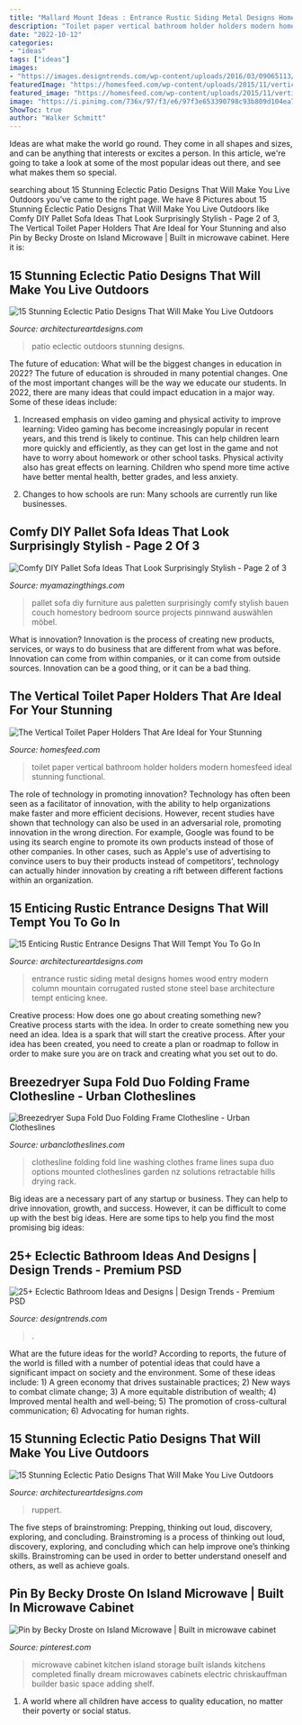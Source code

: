 ```yaml
---
title: "Mallard Mount Ideas : Entrance Rustic Siding Metal Designs Homes Wood Entry Modern Column Mountain Corrugated Rusted Stone Steel Base Architecture Tempt Enticing Knee"
description: "Toilet paper vertical bathroom holder holders modern homesfeed ideal stunning functional"
date: "2022-10-12"
categories:
- "ideas"
tags: ["ideas"]
images:
- "https://images.designtrends.com/wp-content/uploads/2016/03/09065113/Cool-Gray-Contemporary-Electric-Bathroom.jpg"
featuredImage: "https://homesfeed.com/wp-content/uploads/2015/11/vertical-toilet-paper-holder-in-modern-style-with-golden-chrome-finished.jpg"
featured_image: "https://homesfeed.com/wp-content/uploads/2015/11/vertical-toilet-paper-holder-in-modern-style-with-golden-chrome-finished.jpg"
image: "https://i.pinimg.com/736x/97/f3/e6/97f3e653390798c93b809d104ea7f8a0--microwave-storage-microwave-cabinet-ideas.jpg"
ShowToc: true
author: "Walker Schmitt"
---
```



Ideas are what make the world go round. They come in all shapes and sizes, and can be anything that interests or excites a person. In this article, we're going to take a look at some of the most popular ideas out there, and see what makes them so special.

	

		
searching about 15 Stunning Eclectic Patio Designs That Will Make You Live Outdoors you've came to the right page. We have 8 Pictures about 15 Stunning Eclectic Patio Designs That Will Make You Live Outdoors like Comfy DIY Pallet Sofa Ideas That Look Surprisingly Stylish - Page 2 of 3, The Vertical Toilet Paper Holders That Are Ideal for Your Stunning and also Pin by Becky Droste on Island Microwave | Built in microwave cabinet. Here it is:
		
    
## 15 Stunning Eclectic Patio Designs That Will Make You Live Outdoors

<img loading=lazy src="https://www.architectureartdesigns.com/wp-content/uploads/2016/12/15-Stunning-Eclectic-Patio-Designs-That-Will-Make-You-Live-Outdoors-2-630x945.jpg" onerror="this.onerror=null;this.src='https://tse4.mm.bing.net/th?id=OIP.whr-WxHRC--xpp-YyIg9pgHaLH&amp;pid=15.1';" alt="15 Stunning Eclectic Patio Designs That Will Make You Live Outdoors">

_Source: architectureartdesigns.com_

>patio eclectic outdoors stunning designs. 

	

The future of education: What will be the biggest changes in education in 2022?
The future of education is shrouded in many potential changes. One of the most important changes will be the way we educate our students. In 2022, there are many ideas that could impact education in a major way. Some of these ideas include: 
1) Increased emphasis on video gaming and physical activity to improve learning: Video gaming has become increasingly popular in recent years, and this trend is likely to continue. This can help children learn more quickly and efficiently, as they can get lost in the game and not have to worry about homework or other school tasks. Physical activity also has great effects on learning. Children who spend more time active have better mental health, better grades, and less anxiety. 

2) Changes to how schools are run: Many schools are currently run like businesses.

    
## Comfy DIY Pallet Sofa Ideas That Look Surprisingly Stylish - Page 2 Of 3

<img loading=lazy src="http://myamazingthings.com/wp-content/uploads/2017/08/pallet-sofa-6.jpg" onerror="this.onerror=null;this.src='https://tse3.mm.bing.net/th?id=OIP.o5hcT3mcxipykayNRvx4RQDhEs&amp;pid=15.1';" alt="Comfy DIY Pallet Sofa Ideas That Look Surprisingly Stylish - Page 2 of 3">

_Source: myamazingthings.com_

>pallet sofa diy furniture aus paletten surprisingly comfy stylish bauen couch homestory bedroom source projects pinnwand auswählen möbel. 

	

What is innovation?
Innovation is the process of creating new products, services, or ways to do business that are different from what was before. Innovation can come from within companies, or it can come from outside sources. Innovation can be a good thing, or it can be a bad thing.

    
## The Vertical Toilet Paper Holders That Are Ideal For Your Stunning

<img loading=lazy src="https://homesfeed.com/wp-content/uploads/2015/11/vertical-toilet-paper-holder-in-modern-style-with-golden-chrome-finished.jpg" onerror="this.onerror=null;this.src='https://tse4.mm.bing.net/th?id=OIP.nySRwKLwCXM-sRsgUrK1ugHaLG&amp;pid=15.1';" alt="The Vertical Toilet Paper Holders That Are Ideal for Your Stunning">

_Source: homesfeed.com_

>toilet paper vertical bathroom holder holders modern homesfeed ideal stunning functional. 

	

The role of technology in promoting innovation?
Technology has often been seen as a facilitator of innovation, with the ability to help organizations make faster and more efficient decisions. However, recent studies have shown that technology can also be used in an adversarial role, promoting innovation in the wrong direction. For example, Google was found to be using its search engine to promote its own products instead of those of other companies. In other cases, such as Apple's use of advertising to convince users to buy their products instead of competitors', technology can actually hinder innovation by creating a rift between different factions within an organization.

    
## 15 Enticing Rustic Entrance Designs That Will Tempt You To Go In

<img loading=lazy src="http://www.architectureartdesigns.com/wp-content/uploads/2016/10/15-Enticing-Rustic-Entrance-Designs-That-Will-Tempt-You-To-Go-In-8.jpg" onerror="this.onerror=null;this.src='https://tse3.mm.bing.net/th?id=OIP.v9-MuykhUbn3K0jRHUnmgQHaKi&amp;pid=15.1';" alt="15 Enticing Rustic Entrance Designs That Will Tempt You To Go In">

_Source: architectureartdesigns.com_

>entrance rustic siding metal designs homes wood entry modern column mountain corrugated rusted stone steel base architecture tempt enticing knee. 

	

Creative process: How does one go about creating something new?
Creative process starts with the idea. In order to create something new you need an idea. Idea is a spark that will start the creative process. After your idea has been created, you need to create a plan or roadmap to follow in order to make sure you are on track and creating what you set out to do.

    
## Breezedryer Supa Fold Duo Folding Frame Clothesline - Urban Clotheslines

<img loading=lazy src="https://urbanclotheslines.com/image.php?type=T&amp;id=50040" onerror="this.onerror=null;this.src='https://tse2.mm.bing.net/th?id=OIP.cuHsE9WGt04yGZ72cJvutQHaLS&amp;pid=15.1';" alt="Breezedryer Supa Fold Duo Folding Frame Clothesline - Urban Clotheslines">

_Source: urbanclotheslines.com_

>clothesline folding fold line washing clothes frame lines supa duo options mounted clotheslines garden nz solutions retractable hills drying rack. 

	

Big ideas are a necessary part of any startup or business. They can help to drive innovation, growth, and success. However, it can be difficult to come up with the best big ideas. Here are some tips to help you find the most promising big ideas: 

    
## 25+ Eclectic Bathroom Ideas And Designs | Design Trends - Premium PSD

<img loading=lazy src="https://images.designtrends.com/wp-content/uploads/2016/03/09065113/Cool-Gray-Contemporary-Electric-Bathroom.jpg" onerror="this.onerror=null;this.src='https://tse1.mm.bing.net/th?id=OIP.mOgEsWdko-HO0M_1KqYy1gHaKj&amp;pid=15.1';" alt="25+ Eclectic Bathroom Ideas and Designs | Design Trends - Premium PSD">

_Source: designtrends.com_

>. 

	

What are the future ideas for the world?
According to reports, the future of the world is filled with a number of potential ideas that could have a significant impact on society and the environment. Some of these ideas include: 1) A green economy that drives sustainable practices; 2) New ways to combat climate change; 3) A more equitable distribution of wealth; 4) Improved mental health and well-being; 5) The promotion of cross-cultural communication; 6) Advocating for human rights.

    
## 15 Stunning Eclectic Patio Designs That Will Make You Live Outdoors

<img loading=lazy src="https://www.architectureartdesigns.com/wp-content/uploads/2016/12/15-Stunning-Eclectic-Patio-Designs-That-Will-Make-You-Live-Outdoors-11.jpg" onerror="this.onerror=null;this.src='https://tse3.mm.bing.net/th?id=OIP.VrTA1h2SzLQQfJhNK81E1QHaE8&amp;pid=15.1';" alt="15 Stunning Eclectic Patio Designs That Will Make You Live Outdoors">

_Source: architectureartdesigns.com_

>ruppert. 

	

The five steps of brainstroming: Prepping, thinking out loud, discovery, exploring, and concluding.
Brainstroming is a process of thinking out loud, discovery, exploring, and concluding which can help improve one’s thinking skills. Brainstroming can be used in order to better understand oneself and others, as well as achieve goals.

    
## Pin By Becky Droste On Island Microwave | Built In Microwave Cabinet

<img loading=lazy src="https://i.pinimg.com/736x/97/f3/e6/97f3e653390798c93b809d104ea7f8a0--microwave-storage-microwave-cabinet-ideas.jpg" onerror="this.onerror=null;this.src='https://tse4.mm.bing.net/th?id=OIP.b28nITB_aRfO0vRNIyqiCQHaJ3&amp;pid=15.1';" alt="Pin by Becky Droste on Island Microwave | Built in microwave cabinet">

_Source: pinterest.com_

>microwave cabinet kitchen island storage built islands kitchens completed finally dream microwaves cabinets electric chriskauffman builder basic space adding shelf. 

	

1. A world where all children have access to quality education, no matter their poverty or social status. 

